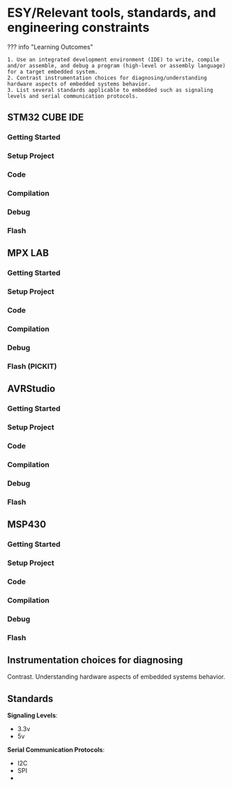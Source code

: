 # ESY/Relevant tools, standards, and engineering constraints

??? info "Learning Outcomes"

    1. Use an integrated development environment (IDE) to write, compile and/or assemble, and debug a program (high-level or assembly language) for a target embedded system.
    2. Contrast instrumentation choices for diagnosing/understanding hardware aspects of embedded systems behavior.
    3. List several standards applicable to embedded such as signaling levels and serial communication protocols.

## STM32 CUBE IDE

### Getting Started

### Setup Project

### Code

### Compilation

### Debug

### Flash

## MPX LAB 

### Getting Started

### Setup Project

### Code

### Compilation

### Debug

### Flash (PICKIT)

## AVRStudio

### Getting Started

### Setup Project

### Code

### Compilation

### Debug

### Flash

## MSP430

### Getting Started

### Setup Project

### Code

### Compilation

### Debug

### Flash

## Instrumentation choices for diagnosing


Contrast. Understanding hardware aspects of embedded systems behavior.

## Standards 

**Signaling Levels**:

- 3.3v
- 5v

**Serial Communication Protocols**:

- I2C
- SPI
- 